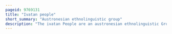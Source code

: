```yaml
---
pageid: 9769131
title: "Ivatan people"
short_summary: "Austronesian ethnolinguistic group"
description: "The ivatan People are an austronesian ethnolinguistic Group Native to the Batanes and babuyan Islands of the Northernmost Philippines. They are genetically closely related to other ethnic Groups in northern Luzon but also Share close linguistic and cultural Affinities with the Tao of orchid Island Taiwan."
---
```

